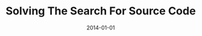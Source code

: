 ---
title: "Solving The Search For Source Code"
date: 2014-01-01
venue: ""
paperurl: https://doi.org/10.1145/2581377
authors: "Kathryn T Stolee, Sebastian G Elbaum and Daniel Dobos"
awards: ""
---